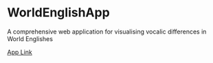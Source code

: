 # WorldEnglishApp
A comprehensive web application for visualising vocalic differences in World Englishes

[App Link](https://simon-gonzalez.shinyapps.io/worldenglishaccents/)
